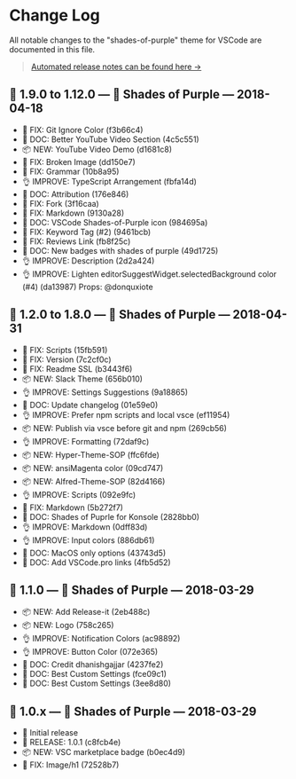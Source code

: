 # Change Log

All notable changes to the "shades-of-purple" theme for VSCode are documented in this file.

> [Automated release notes can be found here →](https://github.com/ahmadawais/shades-of-purple-vscode/releases)


## 🦄 1.9.0 to 1.12.0 —  💜 Shades of Purple — 2018-04-18

- 🐛 FIX: Git Ignore Color (f3b66c4)
- 📖 DOC: Better YouTube Video Section (4c5c551)
- 📦 NEW: YouTube Video Demo (d1681c8)
- 🐛 FIX: Broken Image (dd150e7)
- 🐛 FIX: Grammar (10b8a95)
- 👌 IMPROVE: TypeScript Arrangement (fbfa14d)
- 📖 DOC: Attribution (176e846)
- 🐛 FIX: Fork (3f16caa)
- 🐛 FIX: Markdown (9130a28)
- 📖 DOC: VSCode Shades-of-Purple icon (984695a)
- 🐛 FIX: Keyword Tag (#2) (9461bcb)
- 🐛 FIX: Reviews Link (fb8f25c)
- 📖 DOC: New badges with shades of purple (49d1725)
- 👌 IMPROVE: Description (2d2a424)
- 👌 IMPROVE: Lighten editorSuggestWidget.selectedBackground color (#4) (da13987) Props: @donquxiote


## 🦄 1.2.0 to 1.8.0 —  💜 Shades of Purple — 2018-04-31

- 🐛 FIX: Scripts (15fb591)
- 🐛 FIX: Version (7c2cf0c)
- 🐛 FIX: Readme SSL (b3443f6)
- 📦 NEW: Slack Theme (656b010)
- 👌 IMPROVE: Settings Suggestions (9a18865)
- 📖 DOC: Update changelog (01e59e0)
- 👌 IMPROVE: Prefer npm scripts and local vsce (ef11954)
- 📦 NEW: Publish via vsce before git and npm (269cb56)
- 👌 IMPROVE: Formatting (72daf9c)
- 📦 NEW: Hyper-Theme-SOP (ffc6fde)
- 📦 NEW: ansiMagenta color (09cd747)
- 📦 NEW: Alfred-Theme-SOP (82d4166)
- 👌 IMPROVE: Scripts (092e9fc)
- 🐛 FIX: Markdown (5b272f7)
- 📖 DOC: Shades of Puprle for Konsole (2828bb0)
- 👌 IMPROVE: Markdown (0dff83d)
- 👌 IMPROVE: Input colors (886db61)
- 📖 DOC: MacOS only options (43743d5)
- 📖 DOC: Add VSCode.pro links (4fb5d52)

## 🦄 1.1.0 — 💜 Shades of Purple — 2018-03-29

- 📦 NEW: Add Release-it (2eb488c)
- 📦 NEW: Logo (758c265)
- 👌 IMPROVE: Notification Colors (ac98892)
- 👌 IMPROVE: Button Color (072e365)
- 📖 DOC: Credit dhanishgajjar (4237fe2)
- 📖 DOC: Best Custom Settings (fce09c1)
- 📖 DOC: Best Custom Settings (3ee8d80)


## 🦄 1.0.x — 💜 Shades of Purple — 2018-03-29

- 🦄 Initial release
- 🚀 RELEASE: 1.0.1 (c8fcb4e)
- 📦 NEW: VSC marketplace badge (b0ec4d9)
- 🐛 FIX: Image/h1 (72528b7)
